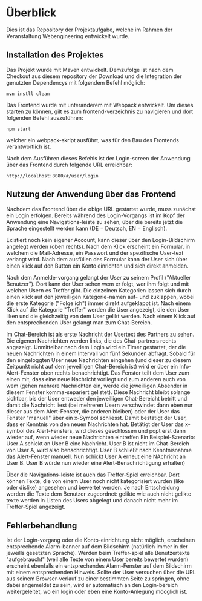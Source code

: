 # Überblick
Dies ist das Repository der Projektaufgabe, welche im Rahmen der Veranstaltung Webengineering entwickelt wurde.

## Installation des Projektes
Das Projekt wurde mit Maven entwickelt. Demzufolge ist nach dem Checkout aus diesem repository der Download und die Integration der genutzten Dependencys mit folgendem Befehl möglich:
```
mvn instll clean
```

Das Frontend wurde mit unteranderem mit Webpack entwickelt. Um dieses starten zu können, gilt es zum frontend-verzeichnis zu navigieren und dort folgenden Befehl auszuführen:
```
npm start
```
welcher ein webpack-skript ausführt, was für den Bau des Frontends verantwortlich ist.

Nach dem Ausführen dieses Befehls ist der Login-screen der Anwendung über das Frontend durch folgende URL erreichbar:
```
http://localhost:8080/#/user/login
```

## Nutzung der Anwendung über das Frontend
Nachdem das Frontend über die obige URL gestartet wurde, muss zunächst ein Login erfolgen. Bereits während des Login-Vorgangs ist im Kopf der Anwendung eine Navigations-leiste zu sehen, über die bereits jetzt die Sprache eingestellt werden kann (DE = Deutsch, EN = Englisch). 

Existiert noch kein eigener Account, kann dieser über den Login-Bildschirm angelegt werden (oben rechts). Nach dem Klick erscheint ein Formular, in welchem die Mail-Adresse, ein Passwort und der spezifische User-text verlangt wird. Nach dem ausfüllen des Formular kann der User sich über einen klick auf den Button ein Konto einrichten und sich direkt anmelden.

Nach dem Anmelde-vorgang gelangt der User zu seinem Profil ("Aktueller Benutzer"). Dort kann der User sehen wem er folgt, wer ihm folgt und mit welchen Usern es Treffer gibt. Die einzelnen Kategorien lassen sich durch einen klick auf den jeweilligen Kategorie-namen auf- und zuklappen, wobei die erste Kategorie ("Folge ich") immer direkt aufgeklappt ist. Nach einem Klick auf die Kategorie "Treffer" werden die User angezeigt, die den User liken und die gleichzeitig von dem User gelikt werden. Nach einem Klick auf den entsprechenden User gelangt man zum Chat-Bereich.

Im Chat-Bereich ist als erste Nachricht der Usertext des Partners zu sehen. Die eigenen Nachrichten werden links, die des Chat-partners rechts angezeigt. Unmittelbar nach dem Login wird ein Timer gestartet, der die neuen Nachrichten in einem Intervall von fünf Sekunden abfragt. Sobald für den eingeloggten User neue Nachrichten eingehen (und dieser zu diesem Zeitpunkt nicht auf dem jeweilligen Chat-Bereich ist) wird er über ein Info-Alert-Fenster oben rechts benachrichtigt. Das Fenster teilt dem User zum einen mit, dass eine neue Nachricht vorliegt und zum anderen auch von wem (gehen mehrere Nachrichten ein, werde die jeweilligen Absender in diesem Fenster komma-separiert gelistet). Diese Nachricht bleibt solange sichtbar, bis der User entweder den jeweilligen Chat-Bereicht betritt und damit die Nachricht liest (bei mehreren Usern verschwindet dann eben nur dieser aus dem Alert-Fenster, die anderen bleiben) oder der User das Fenster "manuell" über ein x-Symbol schliesst. Damit bestätigt der User, dass er Kenntnis von den neuen Nachrichten hat. Betätigt der User das x-symbol des Alert-Fensters, wird dieses geschlossen und popt erst dann wieder auf, wenn wieder neue Nachrichten eintreffen 
Ein Beispiel-Szenario: 
User A schickt an User B eine Nachricht. User B ist nicht im Chat-Bereich von User A, wird also benachrichtigt. User B schließt nach Kenntnisnahme das Alert-Fenster manuell. Nun schickt User A erneut eine NAchricht an User B. User B würde nun wieder eine Alert-Benachrichtigung erhalten)

Über die Navigations-leiste ist auch das Treffer-Spiel erreichbar. Dort können Texte, die von einem User noch nicht kategorisiert wurden (like oder dislike) angesehen und bewertet werden. Je nach Entscheidung werden die Texte dem Benutzer zugeordnet: gelikte wie auch nicht gelikte texte werden in Listen des Users abgelegt und danach nicht mehr im Treffer-Spiel angezeigt.

## Fehlerbehandlung
Ist der Login-vorgang oder die Konto-einrichtung nicht möglich, erscheinen entsprechende Alarm-banner auf dem Bildschirm (natürlich immer in der jeweills gesetzten Sprache). Werden beim Treffer-spiel alle Benutzertexte "aufgebraucht" (weil alle Texte von einem User bereits bewertet wurden) erscheint ebenfalls ein entsprechendes Alarm-Fenster auf dem Bildschirm mit einem entsprechenden Hinweis.
Sollte der User versuchen über die URL aus seinem Browser-verlauf zu einer bestimmten Seite zu springen, ohne dabei angemeldet zu sein, wird er automatisch an den Login-bereich weitergeleitet, wo ein login oder eben eine Konto-Anlegung möcglich ist.
